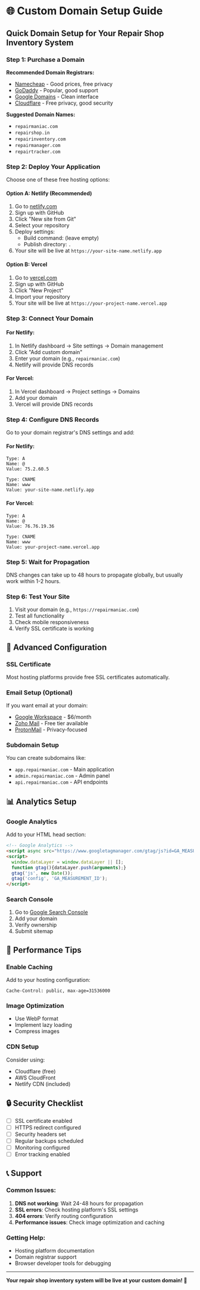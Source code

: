 # 🌐 Custom Domain Setup Guide

## Quick Domain Setup for Your Repair Shop Inventory System

### Step 1: Purchase a Domain

**Recommended Domain Registrars:**
- [Namecheap](https://namecheap.com) - Good prices, free privacy
- [GoDaddy](https://godaddy.com) - Popular, good support
- [Google Domains](https://domains.google) - Clean interface
- [Cloudflare](https://cloudflare.com) - Free privacy, good security

**Suggested Domain Names:**
- `repairmaniac.com`
- `repairshop.in`
- `repairinventory.com`
- `repairmanager.com`
- `repairtracker.com`

### Step 2: Deploy Your Application

Choose one of these free hosting options:

#### Option A: Netlify (Recommended)
1. Go to [netlify.com](https://netlify.com)
2. Sign up with GitHub
3. Click "New site from Git"
4. Select your repository
5. Deploy settings:
   - Build command: (leave empty)
   - Publish directory: `.`
6. Your site will be live at `https://your-site-name.netlify.app`

#### Option B: Vercel
1. Go to [vercel.com](https://vercel.com)
2. Sign up with GitHub
3. Click "New Project"
4. Import your repository
5. Your site will be live at `https://your-project-name.vercel.app`

### Step 3: Connect Your Domain

#### For Netlify:
1. In Netlify dashboard → Site settings → Domain management
2. Click "Add custom domain"
3. Enter your domain (e.g., `repairmaniac.com`)
4. Netlify will provide DNS records

#### For Vercel:
1. In Vercel dashboard → Project settings → Domains
2. Add your domain
3. Vercel will provide DNS records

### Step 4: Configure DNS Records

Go to your domain registrar's DNS settings and add:

#### For Netlify:
```
Type: A
Name: @
Value: 75.2.60.5

Type: CNAME
Name: www
Value: your-site-name.netlify.app
```

#### For Vercel:
```
Type: A
Name: @
Value: 76.76.19.36

Type: CNAME
Name: www
Value: your-project-name.vercel.app
```

### Step 5: Wait for Propagation

DNS changes can take up to 48 hours to propagate globally, but usually work within 1-2 hours.

### Step 6: Test Your Site

1. Visit your domain (e.g., `https://repairmaniac.com`)
2. Test all functionality
3. Check mobile responsiveness
4. Verify SSL certificate is working

## 🔧 Advanced Configuration

### SSL Certificate
Most hosting platforms provide free SSL certificates automatically.

### Email Setup (Optional)
If you want email at your domain:
- [Google Workspace](https://workspace.google.com) - $6/month
- [Zoho Mail](https://zoho.com/mail) - Free tier available
- [ProtonMail](https://protonmail.com) - Privacy-focused

### Subdomain Setup
You can create subdomains like:
- `app.repairmaniac.com` - Main application
- `admin.repairmaniac.com` - Admin panel
- `api.repairmaniac.com` - API endpoints

## 📊 Analytics Setup

### Google Analytics
Add to your HTML head section:
```html
<!-- Google Analytics -->
<script async src="https://www.googletagmanager.com/gtag/js?id=GA_MEASUREMENT_ID"></script>
<script>
  window.dataLayer = window.dataLayer || [];
  function gtag(){dataLayer.push(arguments);}
  gtag('js', new Date());
  gtag('config', 'GA_MEASUREMENT_ID');
</script>
```

### Search Console
1. Go to [Google Search Console](https://search.google.com/search-console)
2. Add your domain
3. Verify ownership
4. Submit sitemap

## 🚀 Performance Tips

### Enable Caching
Add to your hosting configuration:
```
Cache-Control: public, max-age=31536000
```

### Image Optimization
- Use WebP format
- Implement lazy loading
- Compress images

### CDN Setup
Consider using:
- Cloudflare (free)
- AWS CloudFront
- Netlify CDN (included)

## 🔒 Security Checklist

- [ ] SSL certificate enabled
- [ ] HTTPS redirect configured
- [ ] Security headers set
- [ ] Regular backups scheduled
- [ ] Monitoring configured
- [ ] Error tracking enabled

## 📞 Support

### Common Issues:
1. **DNS not working**: Wait 24-48 hours for propagation
2. **SSL errors**: Check hosting platform's SSL settings
3. **404 errors**: Verify routing configuration
4. **Performance issues**: Check image optimization and caching

### Getting Help:
- Hosting platform documentation
- Domain registrar support
- Browser developer tools for debugging

---

**Your repair shop inventory system will be live at your custom domain! 🎉**



